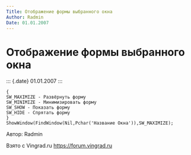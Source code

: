 ```yaml
---
Title: Отображение формы выбранного окна
Author: Radmin
Date: 01.01.2007
---
```



Отображение формы выбранного окна
=================================

::: {.date}
01.01.2007
:::

    {
    SW_MAXIMIZE - Развёрнуть форму
    SW_MINIMIZE - Минимизировать форму
    SW_SHOW - Показать форму
    SW_HIDE - Спрятать форму
    }
    ShowWindow(FindWindow(Nil,Pchar('Название Окна')),SW_MAXIMIZE);

Автор: Radmin

Взято с Vingrad.ru <https://forum.vingrad.ru>
